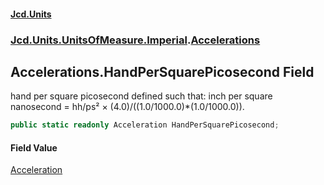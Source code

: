 #### [Jcd.Units](index 'index')
### [Jcd.Units.UnitsOfMeasure.Imperial](Jcd.Units.UnitsOfMeasure.Imperial 'Jcd.Units.UnitsOfMeasure.Imperial').[Accelerations](Accelerations 'Jcd.Units.UnitsOfMeasure.Imperial.Accelerations')

## Accelerations.HandPerSquarePicosecond Field

hand per square picosecond defined such that: inch per square nanosecond = hh/ps² ×
(4.0)/((1.0/1000.0)*(1.0/1000.0)).

```csharp
public static readonly Acceleration HandPerSquarePicosecond;
```

#### Field Value
[Acceleration](Acceleration 'Jcd.Units.UnitTypes.Acceleration')